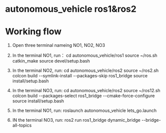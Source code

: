 # autonomous_vehicle ros1&ros2

# Working flow

1. Open three terminal nameing NO1, NO2, NO3

2. In the terminal NO1, run：
   cd autonomous_vehicle/ros1
   source ~/ros.sh
   catkin_make
   source devel/setup.bash

3. In the terminal NO2, run:
   cd autonomous_vehicle/ros2
   source ~/ros2.sh
   colcon build --symlink-install --packages-skip ros1_bridge
   source install/setup.bash

4. In the terminal NO3, run:
   cd autonomous_vehicle/ros2
   source ~/ros12.sh
   colcon build --packages-select ros1_bridge --cmake-force-configure
   source install/setup.bash

5. In the terminal NO1, run:
   roslaunch autonomous_vehicle lets_go.launch
   
6. IN the terminal NO3, run:
   ros2 run ros1_bridge dynamic_bridge --bridge-all-topics
   
   
